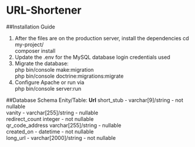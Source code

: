 # URL-Shortener

##Installation Guide
1. After the files are on the production server, install the dependencies
cd my-project/  <br>
composer install <br>
2. Update the .env for the MySQL database login credentials used
3. Migrate the database:  <br>
 php bin/console make:migration <br>
 php bin/console doctrine:migrations:migrate <br>
4. Configure Apache or run via  <br>
php bin/console server:run <br>

##Database Schema
Enity/Table: **Url**
short_stub  - varchar[9]/string - not nullable <br>
vanity - varchar[255]/string - nullable <br>
redirect_count integer - not nullable <br>
qr_code_address varchar[255]/string - nullable <br>
created_on - datetime - not nullable <br>
long_url - varchar[2000]/string - not nullable <br>
